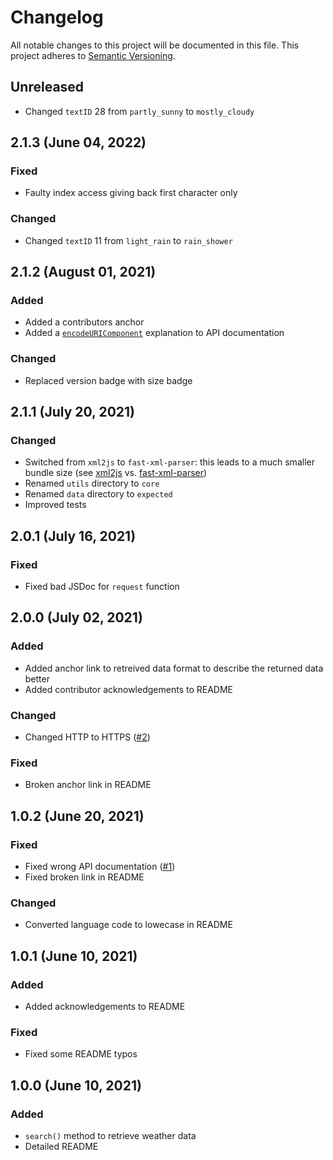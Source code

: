 # Changelog

All notable changes to this project will be documented in this file. This project adheres to [Semantic Versioning](https://semver.org/).

## Unreleased
- Changed `textID` 28 from `partly_sunny` to `mostly_cloudy`

## 2.1.3 (June 04, 2022)
### Fixed
- Faulty index access giving back first character only

### Changed
- Changed `textID` 11 from `light_rain` to `rain_shower`

## 2.1.2 (August 01, 2021)
### Added
- Added a contributors anchor
- Added a [`encodeURIComponent`](https://developer.mozilla.org/de/docs/Web/JavaScript/Reference/Global_Objects/encodeURIComponent) explanation to API documentation

### Changed
- Replaced version badge with size badge

## 2.1.1 (July 20, 2021)
### Changed
- Switched from `xml2js` to `fast-xml-parser`: this leads to a much smaller bundle size (see [xml2js](https://bundlephobia.com/package/xml2js@0.4.23) vs. [fast-xml-parser](https://bundlephobia.com/package/fast-xml-parser@3.19.0))
- Renamed `utils` directory to `core`
- Renamed `data` directory to `expected`
- Improved tests

## 2.0.1 (July 16, 2021)
### Fixed
- Fixed bad JSDoc for `request` function

## 2.0.0 (July 02, 2021)
### Added
- Added anchor link to retreived data format to describe the returned data better
- Added contributor acknowledgements to README

### Changed
- Changed HTTP to HTTPS ([#2](https://github.com/wgumenyuk/msn-weather/issues/2))

### Fixed
- Broken anchor link in README

## 1.0.2 (June 20, 2021)
### Fixed
- Fixed wrong API documentation ([#1](https://github.com/wgumenyuk/msn-weather/pull/1))
- Fixed broken link in README

### Changed
- Converted language code to lowecase in README

## 1.0.1 (June 10, 2021)
### Added
- Added acknowledgements to README

### Fixed
- Fixed some README typos

## 1.0.0 (June 10, 2021)
### Added
- `search()` method to retrieve weather data 
- Detailed README
